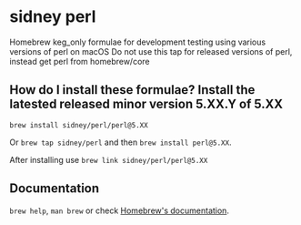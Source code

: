 # sidney perl

Homebrew keg_only formulae for development testing using various versions of perl on macOS
Do not use this tap for released versions of perl, instead get perl from homebrew/core

## How do I install these formulae? Install the latested released minor version 5.XX.Y of 5.XX
`brew install sidney/perl/perl@5.XX`

Or `brew tap sidney/perl` and then `brew install perl@5.XX`.

After installing use `brew link sidney/perl/perl@5.XX`

## Documentation
`brew help`, `man brew` or check [Homebrew's documentation](https://docs.brew.sh).
